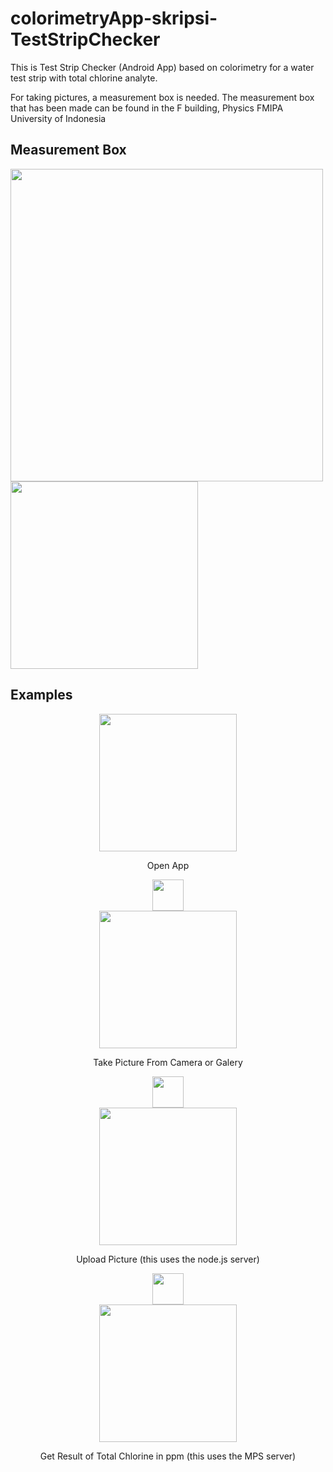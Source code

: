 # colorimetryApp-skripsi-TestStripChecker
This is Test Strip Checker (Android App) based on colorimetry for a water test strip with total chlorine analyte.

For taking pictures, a measurement box is needed. The measurement box that has been made can be found in the F building, Physics FMIPA University of Indonesia

## Measurement Box

<div width="250px">
  <img src="https://user-images.githubusercontent.com/93637835/188461101-74e9497b-4f7d-4b30-8ba9-8c6d21d03759.png" width="500px">
  <img src="https://user-images.githubusercontent.com/93637835/188461118-63493543-26ec-413f-9480-40db4ce0fc9c.png" width="300px">
</div>



## Examples

<div align="center"><img src="https://user-images.githubusercontent.com/93637835/188441563-8a9a10ef-458e-431a-8797-5cc7cb8d7903.png" width="220px"></div>
<p align="center"> Open App </p>
<div align="center"><img src="https://user-images.githubusercontent.com/93637835/188448394-38242d5c-4ea2-476f-b710-576b4580c019.png" width="50px"></div>
<div align="center"><img src="https://user-images.githubusercontent.com/93637835/188441603-695eb4dc-de50-4160-b154-e072e8bb1f67.png" width="220px"></div>
<p align="center"> Take Picture From Camera or Galery </p>
<div align="center"><img src="https://user-images.githubusercontent.com/93637835/188448394-38242d5c-4ea2-476f-b710-576b4580c019.png" width="50px"></div>
<div align="center"><img src="https://user-images.githubusercontent.com/93637835/188441633-24aa9ab1-2036-4b03-a734-e9f1c32334d5.png" width="220px"></div>
<p align="center"> Upload Picture (this uses the node.js server) </p>
<div align="center"><img src="https://user-images.githubusercontent.com/93637835/188448394-38242d5c-4ea2-476f-b710-576b4580c019.png" width="50px"></div>
<div align="center"><img src="https://user-images.githubusercontent.com/93637835/188441683-cfba4692-dddd-43df-9a3e-651cf5292904.png" width="220px"></div>
<p align="center"> Get Result of Total Chlorine in ppm (this uses the MPS server) </p>



